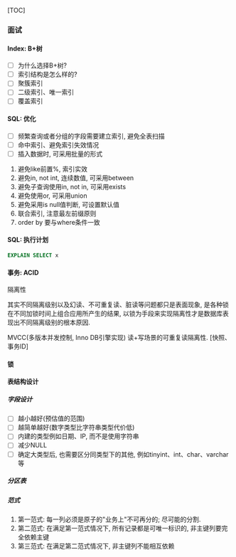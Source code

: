 [TOC]

### 面试

#### Index: B+树

- [ ] 为什么选择B+树?
- [ ] 索引结构是怎么样的?
- [ ] 聚簇索引
- [ ] 二级索引、唯一索引
- [ ] 覆盖索引

#### SQL:    优化

- [ ] 频繁查询或者分组的字段需要建立索引, 避免全表扫描
- [ ] 命中索引、避免索引失效情况
- [ ] 插入数据时, 可采用批量的形式

1. 避免like前置%, 索引实效
2. 避免in, not int, 连续数值, 可采用between
3. 避免子查询使用in, not in, 可采用exists
4. 避免使用or, 可采用union
5. 避免采用is null值判断, 可设置默认值
6. 联合索引, 注意最左前缀原则
7. order by 要与where条件一致

#### SQL:    执行计划

~~~sql
EXPLAIN SELECT x
~~~

#### 事务: ACID

隔离性

其实不同隔离级别以及幻读、不可重复读、脏读等问题都只是表面现象, 是各种锁在不同加锁时间上组合应用所产生的结果, 以锁为手段来实现隔离性才是数据库表现出不同隔离级别的根本原因.

MVCC(多版本并发控制, Inno DB引擎实现)  读+写场景的可重复读隔离性.  [快照、事务ID]

#### 锁

#### 表结构设计

##### 字段设计

- [ ] 越小越好(预估值的范围)
- [ ] 越简单越好(数字类型比字符串类型代价低)
- [ ] 内建的类型例如日期、IP, 而不是使用字符串
- [ ] 减少NULL
- [ ] 确定大类型后, 也需要区分同类型下的其他, 例如tinyint、int、char、varchar等

##### 分区表

##### 范式

1. 第一范式: 每一列必须是原子的"业务上"不可再分的; 尽可能的分割.
2. 第二范式: 在满足第一范式情况下, 所有记录都是可唯一标识的, 非主键列要完全依赖主键
3. 第三范式: 在满足第二范式情况下, 非主键列不能相互依赖